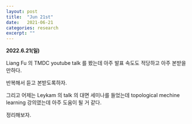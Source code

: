 ```yaml
---
layout: post
title:  "Jun 21st"
date:   2021-06-21
categories: research
excerpt: ""
---
```


**2022.6.21(일)**



Liang Fu 의 TMDC youtube talk 를 봤는데 아주 발표 속도도 적당하고 아주 본받을만하다. 

반복해서 듣고 본받도록하자.


그리고 어제는 Leykam 의 talk 의 대면 세미나를 들었는데 topological mechine learning 강의였는데 아주 도움이 될 거 같다. 

정리해보자. 


